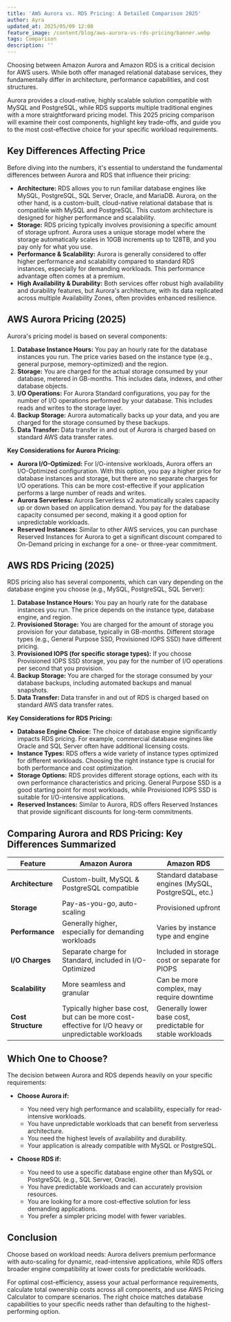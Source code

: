 ```yaml
---
title: 'AWS Aurora vs. RDS Pricing: A Detailed Comparison 2025'
author: Ayra
updated_at: 2025/05/09 12:00
feature_image: /content/blog/aws-aurora-vs-rds-pricing/banner.webp
tags: Comparison
description: ''
---
```


Choosing between Amazon Aurora and Amazon RDS is a critical decision for AWS users. While both offer managed relational database services, they fundamentally differ in architecture, performance capabilities, and cost structures.

Aurora provides a cloud-native, highly scalable solution compatible with MySQL and PostgreSQL, while RDS supports multiple traditional engines with a more straightforward pricing model. This 2025 pricing comparison will examine their cost components, highlight key trade-offs, and guide you to the most cost-effective choice for your specific workload requirements.

## Key Differences Affecting Price

Before diving into the numbers, it's essential to understand the fundamental differences between Aurora and RDS that influence their pricing:

- **Architecture:** RDS allows you to run familiar database engines like MySQL, PostgreSQL, SQL Server, Oracle, and MariaDB. Aurora, on the other hand, is a custom-built, cloud-native relational database that is compatible with MySQL and PostgreSQL. This custom architecture is designed for higher performance and scalability.
- **Storage:** RDS pricing typically involves provisioning a specific amount of storage upfront. Aurora uses a unique storage model where the storage automatically scales in 10GB increments up to 128TB, and you pay only for what you use.
- **Performance & Scalability:** Aurora is generally considered to offer higher performance and scalability compared to standard RDS instances, especially for demanding workloads. This performance advantage often comes at a premium.
- **High Availability & Durability:** Both services offer robust high availability and durability features, but Aurora's architecture, with its data replicated across multiple Availability Zones, often provides enhanced resilience.

## AWS Aurora Pricing (2025)

Aurora's pricing model is based on several components:

1.  **Database Instance Hours:** You pay an hourly rate for the database instances you run. The price varies based on the instance type (e.g., general purpose, memory-optimized) and the region.
2.  **Storage:** You are charged for the actual storage consumed by your database, metered in GB-months. This includes data, indexes, and other database objects.
3.  **I/O Operations:** For Aurora Standard configurations, you pay for the number of I/O operations performed by your database. This includes reads and writes to the storage layer.
4.  **Backup Storage:** Aurora automatically backs up your data, and you are charged for the storage consumed by these backups.
5.  **Data Transfer:** Data transfer in and out of Aurora is charged based on standard AWS data transfer rates.

**Key Considerations for Aurora Pricing:**

- **Aurora I/O-Optimized:** For I/O-intensive workloads, Aurora offers an I/O-Optimized configuration. With this option, you pay a higher price for database instances and storage, but there are no separate charges for I/O operations. This can be more cost-effective if your application performs a large number of reads and writes.
- **Aurora Serverless:** Aurora Serverless v2 automatically scales capacity up or down based on application demand. You pay for the database capacity consumed per second, making it a good option for unpredictable workloads.
- **Reserved Instances:** Similar to other AWS services, you can purchase Reserved Instances for Aurora to get a significant discount compared to On-Demand pricing in exchange for a one- or three-year commitment.

## AWS RDS Pricing (2025)

RDS pricing also has several components, which can vary depending on the database engine you choose (e.g., MySQL, PostgreSQL, SQL Server):

1.  **Database Instance Hours:** You pay an hourly rate for the database instances you run. The price depends on the instance type, database engine, and region.
2.  **Provisioned Storage:** You are charged for the amount of storage you provision for your database, typically in GB-months. Different storage types (e.g., General Purpose SSD, Provisioned IOPS SSD) have different pricing.
3.  **Provisioned IOPS (for specific storage types):** If you choose Provisioned IOPS SSD storage, you pay for the number of I/O operations per second that you provision.
4.  **Backup Storage:** You are charged for the storage consumed by your database backups, including automated backups and manual snapshots.
5.  **Data Transfer:** Data transfer in and out of RDS is charged based on standard AWS data transfer rates.

**Key Considerations for RDS Pricing:**

- **Database Engine Choice:** The choice of database engine significantly impacts RDS pricing. For example, commercial database engines like Oracle and SQL Server often have additional licensing costs.
- **Instance Types:** RDS offers a wide variety of instance types optimized for different workloads. Choosing the right instance type is crucial for both performance and cost optimization.
- **Storage Options:** RDS provides different storage options, each with its own performance characteristics and pricing. General Purpose SSD is a good starting point for most workloads, while Provisioned IOPS SSD is suitable for I/O-intensive applications.
- **Reserved Instances:** Similar to Aurora, RDS offers Reserved Instances that provide significant discounts for long-term commitments.

## Comparing Aurora and RDS Pricing: Key Differences Summarized

| Feature            | Amazon Aurora                                                                                       | Amazon RDS                                                  |
| ------------------ | --------------------------------------------------------------------------------------------------- | ----------------------------------------------------------- |
| **Architecture**   | Custom-built, MySQL & PostgreSQL compatible                                                         | Standard database engines (MySQL, PostgreSQL, etc.)         |
| **Storage**        | Pay-as-you-go, auto-scaling                                                                         | Provisioned upfront                                         |
| **Performance**    | Generally higher, especially for demanding workloads                                                | Varies by instance type and engine                          |
| **I/O Charges**    | Separate charge for Standard, included in I/O-Optimized                                             | Included in storage cost or separate for PIOPS              |
| **Scalability**    | More seamless and granular                                                                          | Can be more complex, may require downtime                   |
| **Cost Structure** | Typically higher base cost, but can be more cost-effective for I/O heavy or unpredictable workloads | Generally lower base cost, predictable for stable workloads |

## Which One to Choose?

The decision between Aurora and RDS depends heavily on your specific requirements:

- **Choose Aurora if:**

  - You need very high performance and scalability, especially for read-intensive workloads.
  - You have unpredictable workloads that can benefit from serverless architecture.
  - You need the highest levels of availability and durability.
  - Your application is already compatible with MySQL or PostgreSQL.

- **Choose RDS if:**

  - You need to use a specific database engine other than MySQL or PostgreSQL (e.g., SQL Server, Oracle).
  - You have predictable workloads and can accurately provision resources.
  - You are looking for a more cost-effective solution for less demanding applications.
  - You prefer a simpler pricing model with fewer variables.

## Conclusion

Choose based on workload needs: Aurora delivers premium performance with auto-scaling for dynamic, read-intensive applications, while RDS offers broader engine compatibility at lower costs for predictable workloads.

For optimal cost-efficiency, assess your actual performance requirements, calculate total ownership costs across all components, and use AWS Pricing Calculator to compare scenarios. The right choice matches database capabilities to your specific needs rather than defaulting to the highest-performing option.
